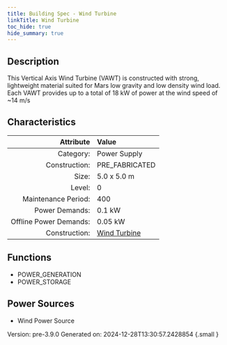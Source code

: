 ```yaml
---
title: Building Spec - Wind Turbine
linkTitle: Wind Turbine
toc_hide: true
hide_summary: true
---
```


## Description
This Vertical Axis Wind Turbine (VAWT) is constructed with strong, lightweight material suited for Mars low gravity and low density wind load. Each VAWT provides up to a total of 18 kW of power at the wind speed of ~14 m/s

## Characteristics

| Attribute      | Value |
|--------:|:------|
|Category:|Power Supply|
|Construction:|PRE_FABRICATED|
|Size:|5.0 x 5.0 m|
|Level:|0|
|Maintenance Period:|400|
|Power Demands:|0.1 kW|
|Offline Power Demands:|0.05 kW|
|Construction:|[Wind Turbine](/docs/definitions/construction/wind-turbine)|

## Functions
      
- POWER_GENERATION
- POWER_STORAGE


## Power Sources
      
- Wind Power Source


Version: pre-3.9.0 Generated on: 2024-12-28T13:30:57.2428854
{.small }